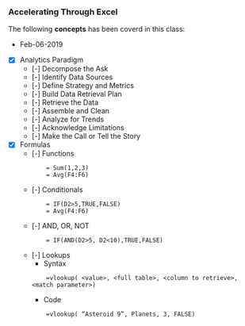 ### Accelerating Through Excel ###

The following **concepts** has been coverd in this class:
* Feb-06-2019

* [x] Analytics Paradigm
    * [-] Decompose the Ask
    * [-] Identify Data Sources
    * [-] Define Strategy and Metrics
    * [-] Build Data Retrieval Plan
    * [-] Retrieve the Data
    * [-] Assemble and Clean
    * [-] Analyze for Trends
    * [-] Acknowledge Limitations
    * [-] Make the Call or Tell the Story
* [x] Formulas
    * [-] Functions
        ```
            = Sum(1,2,3)
            = Avg(F4:F6)
        ```
    * [-] Conditionals
        ```
            = IF(D2>5,TRUE,FALSE)
            = Avg(F4:F6)
        ```
    * [-] AND, OR, NOT
        ```
            = IF(AND(D2>5, D2<10),TRUE,FALSE)
        ```
    * [-] Lookups
        - Syntax
        ```
            =vlookup( <value>, <full table>, <column to retrieve>,<match parameter>)
        ```
        - Code
        ```
            =vlookup( “Asteroid 9”, Planets, 3, FALSE)
        ```
    
